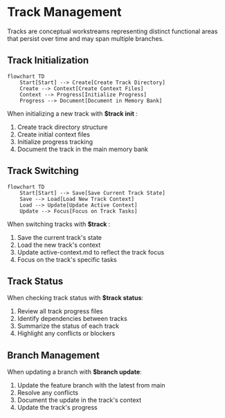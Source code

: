 # Track Management

Tracks are conceptual workstreams representing distinct functional areas that persist over time and may span multiple branches.

## Track Initialization

```mermaid
flowchart TD
    Start[Start] --> Create[Create Track Directory]
    Create --> Context[Create Context Files]
    Context --> Progress[Initialize Progress]
    Progress --> Document[Document in Memory Bank]
```

When initializing a new track with **$track init <name>**:

1. Create track directory structure
2. Create initial context files
3. Initialize progress tracking
4. Document the track in the main memory bank

## Track Switching

```mermaid
flowchart TD
    Start[Start] --> Save[Save Current Track State]
    Save --> Load[Load New Track Context]
    Load --> Update[Update Active Context]
    Update --> Focus[Focus on Track Tasks]
```

When switching tracks with **$track <name>**:

1. Save the current track's state
2. Load the new track's context
3. Update active-context.md to reflect the track focus
4. Focus on the track's specific tasks

## Track Status

When checking track status with **$track status**:

1. Review all track progress files
2. Identify dependencies between tracks
3. Summarize the status of each track
4. Highlight any conflicts or blockers

## Branch Management

When updating a branch with **$branch update**:

1. Update the feature branch with the latest from main
2. Resolve any conflicts
3. Document the update in the track's context
4. Update the track's progress 